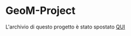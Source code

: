 # GeoM-Project
L'archivio di questo progetto è stato spostato [QUI](https://drive.google.com/open?id=0B6BkIbrqE7vcVnNZQlhxcnlpUXM) 
